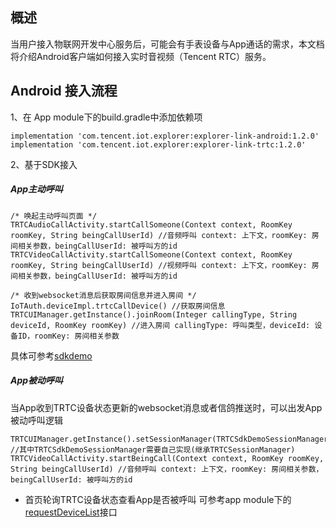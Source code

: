 ## 概述
当用户接入物联网开发中心服务后，可能会有手表设备与App通话的需求，本文档将介绍Android客户端如何接入实时音视频（Tencent RTC）服务。

## Android 接入流程

1、在 App module下的build.gradle中添加依赖项

```
implementation 'com.tencent.iot.explorer:explorer-link-android:1.2.0'
implementation 'com.tencent.iot.explorer:explorer-link-trtc:1.2.0'
```


2、基于SDK接入

##### App主动呼叫

```
/* 唤起主动呼叫页面 */
TRTCAudioCallActivity.startCallSomeone(Context context, RoomKey roomKey, String beingCallUserId) //音频呼叫 context: 上下文，roomKey: 房间相关参数，beingCallUserId: 被呼叫方的id
TRTCVideoCallActivity.startCallSomeone(Context context, RoomKey roomKey, String beingCallUserId) //视频呼叫 context: 上下文，roomKey: 房间相关参数，beingCallUserId: 被呼叫方的id
```


```
/* 收到websocket消息后获取房间信息并进入房间 */
IoTAuth.deviceImpl.trtcCallDevice() //获取房间信息
TRTCUIManager.getInstance().joinRoom(Integer callingType, String deviceId, RoomKey roomKey) //进入房间 callingType: 呼叫类型，deviceId: 设备ID，roomKey: 房间相关参数
```

具体可参考[sdkdemo](https://github.com/tencentyun/iot-link-android/blob/master/sdkdemo/src/main/java/com/tencent/iot/explorer/link/core/demo/App.kt)

##### App被动呼叫

当App收到TRTC设备状态更新的websocket消息或者信鸽推送时，可以出发App被动呼叫逻辑

```
TRTCUIManager.getInstance().setSessionManager(TRTCSdkDemoSessionManager()) //其中TRTCSdkDemoSessionManager需要自己实现(继承TRTCSessionManager)
TRTCVideoCallActivity.startBeingCall(Context context, RoomKey roomKey, String beingCallUserId) //音频呼叫 context: 上下文，roomKey: 房间相关参数，beingCallUserId: 被呼叫方的id
```

* 首页轮询TRTC设备状态查看App是否被呼叫
可参考app module下的[requestDeviceList](https://github.com/tencentyun/iot-link-android/blob/master/app/src/main/java/com/tencent/iot/explorer/link/App.kt)接口
